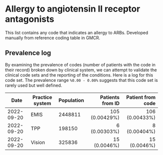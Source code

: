 # Allergy to angiotensin II receptor antagonists

This list contains any code that indicates an allergy to ARBs.
Developed manually from reference coding table in GMCR.

## Prevalence log

By examining the prevalence of codes (number of patients with the code in their record) broken down by clinical system, we can attempt to validate the clinical code sets and the reporting of the conditions. Here is a log for this code set. The prevalence range `%0.00 - 0.00%` suggests that this code set is rarely used but well defined.


| Date       | Practice system | Population | Patients from ID | Patient from code |
| ---------- | --------------- | ---------- | ---------------: | ----------------: |
| 2022-09-20 | EMIS | 2448811 | 105 (0.00429%) | 106 (0.00433%) | 
| 2022-09-20 | TPP | 198150 | 6 (0.00303%) | 8 (0.00404%) | 
| 2022-09-20 | Vision | 325836 | 15 (0.0046%) | 15 (0.0046%) | 
